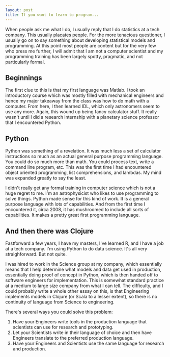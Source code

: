 ```yaml
---
layout: post
title: If you want to learn to program...
---
```


When people ask me what I do, I usually reply that I do statistics at a tech company.
This usually placates people. For the more tenacious questioner, I usually go on to say
something about developing statistical models and programming. At this point most
people are content but for the very few who press me further, I will admit that I
am not a computer scientist and my programming training has been largely spotty,
pragmatic, and not particularly formal.

## Beginnings

The first clue to this is that my first language was Matlab. I took an introductory course
which was mostly filled with mechanical engineers and hence my major takeaway from the
class was how to do math with a computer. From here, I then learned IDL, which only 
astronomers seem to use any more. Again, this wound up being fancy calculator stuff. It
really wasn't until I did a research internship with a planetary science professor that
I encountered Python.

## Python

Python was something of a revelation. It was much less a set of calculator instructions
so much as an actual general purpose programming language. You could do so much more
than math. You could process text, write a command line program, etc. This was the
first time I had encountered object oriented programming, list comprehensions, and
lambdas. My mind was expanded greatly to say the least.

I didn't really get any formal training in computer science which is not a huge regret to
me. I'm an astrophysicist who likes to use programming to solve things. Python made sense
for this kind of work. It is a general purpose language with lots of capabilities. And
from the first time I encountered it, circa 2008, it has mushroomed to include all sorts
of capabilities. It makes a pretty great first programming language.

## And then there was Clojure

Fastforward a few years, I have my masters, I've learned R, and I have a job at a tech company.
I'm using Python to do data science. It's all very straighforward. But not quite.

I was hired to work in the Science group at my company, which essentially means that I
help determine what models and data get used in production, essentially doing proof of concept
in Python, which is then handed off to software engineers for implementation. This is 
somewhat standard practice at a medium to large size company from what I can tell. The difficulty,
and I could probably write a whole other essay on this, is that Engineering implements
models in Clojure (or Scala to a lesser extent), so there is no continuity of language from
Science to engineering.

There's several ways you could solve this problem:

1. Have your Engineers write tools in the production language that scientists can use
   for research and prototyping.
2. Let your Scientists write in their language of choice and then have Engineers translate
   to the preferred production language.
3. Have your Engineers and Scientists use the same language for research and production.


